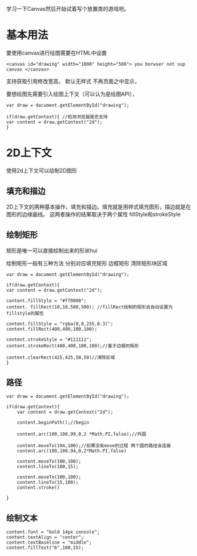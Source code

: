 学习一下Canvas然后开始试着写个放置类的游戏吧。

# 基本用法 #
要使用canvas进行绘图需要在HTML中设置

    <canvas id="drawing" width="1000" height="500"> you borwser not sup canvas </canvas>

支持获取引用修改宽高， 默认无样式 不再页面之中显示，

要想绘图先需要引入绘图上下文（可以认为是绘图API），

	var draw = document.getElementById("drawing");

    if(draw.getContext){ //检测浏览器是否支持
    var content = draw.getContext("2d");
    }

# 2D上下文 #
使用2d上下文可以绘制2D图形

## 填充和描边 ##
2D上下文的两种基本操作，填充和描边。填充就是用样式填充图形，描边就是在图形的边缘画线。
这两者操作的结果取决于两个属性 fillStyle和strokeStyle



## 绘制矩形 ##
矩形是唯一可以直接绘制出来的形状hui

绘制矩形一般有三种方法 分别对应填充矩形 边框矩形 清除矩形块区域



	var draw = document.getElementById("drawing");

	if(draw.getContext){
    var content = draw.getContext("2d");

    content.fillStyle = "#ff0000";
    content. fillRect(10,10,500,500); //fillRect绘制的矩形会自动设置为fillstyle的属性

    content.fillStyle = "rgba(0,0,255,0.3)";
    content.fillRect(400,400,100,100);

    content.strokeStyle = "#111111";
    content.strokeRect(400,400,100,100);//基于边框的矩形

    content.clearRect(425,425,50,50)//清除区域
	}


## 路径 ##

    var draw = document.getElementById("drawing");

	if(draw.getContext){
	    var content = draw.getContext("2d");
	
	    content.beginPath();//begin
	
	    content.arc(100,100,99,0,2 *Math.PI,false);//外圆
	
	    content.moveTo(194,100);//如果没有move的过程 两个圆的路径会连接
	    content.arc(100,100,94,0,2*Math.PI,false)
	
	    content.moveTo(100,100);
	    content.lineTo(100,15);
	
	    content.moveTo(100,100);
	    content.lineTo(15,100);
	    content.stroke()

	}


## 绘制文本 ##

    content.font = "bold 14px console";
    content.textAlign = "center";
    content.textBaseline = "middle";
    content.fillText("6",100,15);